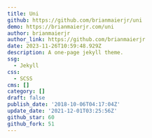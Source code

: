 ```yaml
---
title: Uni
github: https://github.com/brianmaierjr/uni
demo: https://brianmaierjr.com/uni
author: brianmaierjr
author_link: https://github.com/brianmaierjr
date: 2023-11-26T10:59:48.929Z
description: A one-page jekyll theme.
ssg:
  - Jekyll
css:
  - SCSS
cms: []
category: []
draft: false
publish_date: '2018-10-06T04:17:04Z'
update_date: '2021-12-01T03:25:56Z'
github_star: 60
github_fork: 51
---
```

